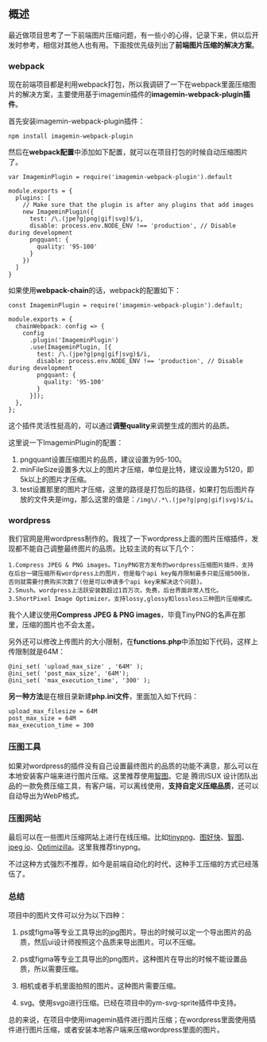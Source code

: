 ## 概述

最近做项目思考了一下前端图片压缩问题，有一些小的心得，记录下来，供以后开发时参考，相信对其他人也有用。下面按优先级列出了**前端图片压缩的解决方案**。

### webpack

现在前端项目都是利用webpack打包，所以我调研了一下在webpack里面压缩图片的解决方案，主要使用基于imagemin插件的**imagemin-webpack-plugin插件**。

首先安装imagemin-webpack-plugin插件：

```
npm install imagemin-webpack-plugin
```

然后在**webpack配置**中添加如下配置，就可以在项目打包的时候自动压缩图片了。

```
var ImageminPlugin = require('imagemin-webpack-plugin').default

module.exports = {
  plugins: [
    // Make sure that the plugin is after any plugins that add images
    new ImageminPlugin({
      test: /\.(jpe?g|png|gif|svg)$/i,
      disable: process.env.NODE_ENV !== 'production', // Disable during development
      pngquant: {
        quality: '95-100'
      }
    })
  ]
}
```

如果使用**webpack-chain**的话，webpack的配置如下：

```
const ImageminPlugin = require('imagemin-webpack-plugin').default;

module.exports = {
  chainWebpack: config => {
    config
      .plugin('ImageminPlugin')
      .use(ImageminPlugin, [{
        test: /\.(jpe?g|png|gif|svg)$/i,
        disable: process.env.NODE_ENV !== 'production', // Disable during development
        pngquant: {
          quality: '95-100'
        }
      }]);
  },
};
```

这个插件灵活性挺高的，可以通过**调整quality**来调整生成的图片的品质。

这里说一下ImageminPlugin的配置：
1. pngquant设置压缩图片的品质，建议设置为95-100。
2. minFileSize设置多大以上的图片才压缩，单位是比特，建议设置为5120，即5k以上的图片才压缩。
3. test设置那里的图片才压缩，这里的路径是打包后的路径，如果打包后图片存放的文件夹是img，那么这里的值是：```/img\/.*\.(jpe?g|png|gif|svg)$/i```。

### wordpress

我们官网是用wordpress制作的。我找了一下wordpress上面的图片压缩插件，发现都不能自己调整最终图片的品质。比较主流的有以下几个：

```
1.Compress JPEG & PNG images。TinyPNG官方发布的wordpress压缩图片插件，支持在后台一键压缩所有wordpress上的图片，但是每个api key每月限制最多只能压缩500张，否则就需要付费购买次数了(但是可以申请多个api key来解决这个问题)。
2.Smush。wordpress上活跃安装数超过1百万次。免费，后台界面非常人性化。
3.ShortPixel Image Optimizer。支持lossy,glossy和lossless三种图片压缩模式。
```

我个人建议使用**Compress JPEG & PNG images**，毕竟TinyPNG的名声在那里，压缩的图片也不会太差。

另外还可以修改上传图片的大小限制，在**functions.php**中添加如下代码，这样上传限制就是64M：

```
@ini_set( 'upload_max_size' , '64M' );
@ini_set( 'post_max_size', '64M');
@ini_set( 'max_execution_time', '300' );
```

**另一种方法**是在根目录新建**php.ini文件**，里面加入如下代码：

```
upload_max_filesize = 64M
post_max_size = 64M
max_execution_time = 300
```

### 压图工具

如果对wordpress的插件没有自己设置最终图片的品质的功能不满意，那么可以在本地安装客户端来进行图片压缩。这里推荐使用[智图](https://zhitu.isux.us/)。它是 腾讯ISUX 设计团队出品的一款免费压缩工具，有客户端，可以离线使用，**支持自定义压缩品质**，还可以自动导出为WebP格式。

### 压图网站

最后可以在一些图片压缩网站上进行在线压缩。比如[tinypng](https://tinypng.com/)、[图好快](https://www.tuhaokuai.com/)、[智图](https://zhitu.isux.us/)、[jpeg io](https://www.jpeg.io/)、[Optimizilla](https://imagecompressor.com/)。这里我推荐tinypng。

不过这种方式强烈不推荐，如今是前端自动化的时代，这种手工压缩的方式已经落伍了。

### 总结

项目中的图片文件可以分为以下四种：

1. ps或figma等专业工具导出的jpg图片。导出的时候可以定一个导出图片的品质，然后ui设计师按照这个品质来导出图片。可以不压缩。

2. ps或figma等专业工具导出的png图片。这种图片在导出的时候不能设置品质，所以需要压缩。

3. 相机或者手机里面拍照的图片。这种图片需要压缩。

4. svg。使用svgo进行压缩。已经在项目中的ym-svg-sprite插件中支持。

总的来说，在项目中使用imagemin插件进行图片压缩；在wordpress里面使用插件进行图片压缩，或者安装本地客户端来压缩wordpress里面的图片。
